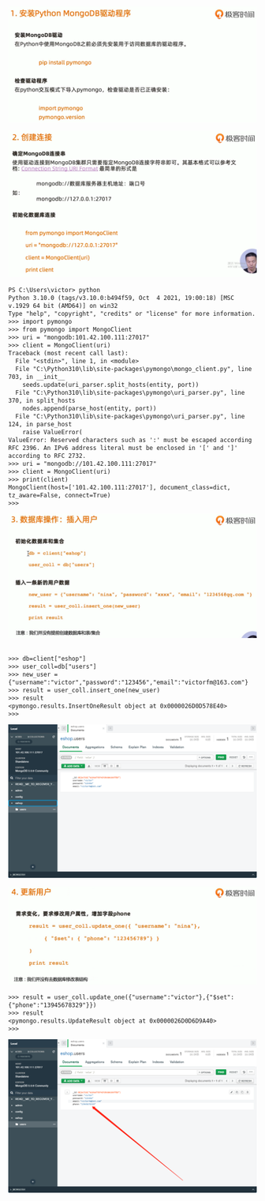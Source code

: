 ![1646636484142](README/1646636484142.png)

![1646636706725](README/1646636706725.png)

```shell
PS C:\Users\victor> python
Python 3.10.0 (tags/v3.10.0:b494f59, Oct  4 2021, 19:00:18) [MSC v.1929 64 bit (AMD64)] on win32
Type "help", "copyright", "credits" or "license" for more information.
>>> import pymongo
>>> from pymongo import MongoClient
>>> uri = "mongodb:101.42.100.111:27017"
>>> client = MongoClient(uri)     
Traceback (most recent call last):
  File "<stdin>", line 1, in <module>
  File "C:\Python310\lib\site-packages\pymongo\mongo_client.py", line 703, in __init__
    seeds.update(uri_parser.split_hosts(entity, port))
  File "C:\Python310\lib\site-packages\pymongo\uri_parser.py", line 370, in split_hosts
    nodes.append(parse_host(entity, port))
  File "C:\Python310\lib\site-packages\pymongo\uri_parser.py", line 124, in parse_host
    raise ValueError(
ValueError: Reserved characters such as ':' must be escaped according RFC 2396. An IPv6 address literal must be enclosed in '[' and ']' according to RFC 2732.
>>> uri = "mongodb://101.42.100.111:27017" 
>>> client = MongoClient(uri)
>>> print(client)
MongoClient(host=['101.42.100.111:27017'], document_class=dict, tz_aware=False, connect=True)
>>>
```

![1646636824770](README/1646636824770.png)





```shell

>>> db=client["eshop"]
>>> user_coll=db["users"]
>>> new_user = {"username":"victor","password":"123456","email":"victorfm@163.com"}
>>> result = user_coll.insert_one(new_user)
>>> result
<pymongo.results.InsertOneResult object at 0x0000026D0D578E40>
>>>
```



![1646636979633](README/1646636979633.png)

![1646637051856](README/1646637051856.png)





```shell
>>> result = user_coll.update_one({"username":"victor"},{"$set":{"phone":"13945678329"}}) 
>>> result
<pymongo.results.UpdateResult object at 0x0000026D0D6D9A40>
>>>
```

![1646637135869](README/1646637135869.png)

